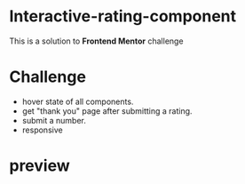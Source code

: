 # Interactive-rating-component
This is a solution to **Frontend Mentor** challenge 

# Challenge 
- hover state of all components.
- get "thank you" page after submitting a rating.
- submit a number.
- responsive 

# preview 

